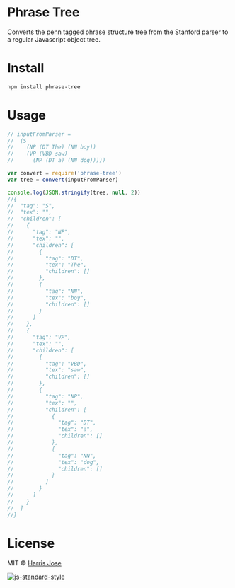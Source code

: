 # Phrase Tree

Converts the penn tagged phrase structure tree from the Stanford parser to a regular Javascript object tree.

# Install
```bash
npm install phrase-tree
```
# Usage
```javascript
// inputFromParser =
//  (S
//    (NP (DT The) (NN boy))
//    (VP (VBD saw)
//      (NP (DT a) (NN dog)))))

var convert = require('phrase-tree')
var tree = convert(inputFromParser)

console.log(JSON.stringify(tree, null, 2))
//{
//  "tag": "S",
//  "tex": "",
//  "children": [
//    {
//      "tag": "NP",
//      "tex": "",
//      "children": [
//        {
//          "tag": "DT",
//          "tex": "The",
//          "children": []
//        },
//        {
//          "tag": "NN",
//          "tex": "boy",
//          "children": []
//        }
//      ]
//    },
//    {
//      "tag": "VP",
//      "tex": "",
//      "children": [
//        {
//          "tag": "VBD",
//          "tex": "saw",
//          "children": []
//        },
//        {
//          "tag": "NP",
//          "tex": "",
//          "children": [
//            {
//              "tag": "DT",
//              "tex": "a",
//              "children": []
//            },
//            {
//              "tag": "NN",
//              "tex": "dog",
//              "children": []
//            }
//          ]
//        }
//      ]
//    }
//  ]
//}
```

# License
MIT © [Harris Jose](http://harrisjose.github.io/)

[![js-standard-style](https://cdn.rawgit.com/feross/standard/master/badge.svg)](https://github.com/feross/standard)
